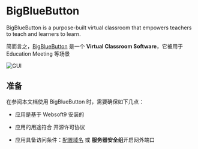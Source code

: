 # BigBlueButton

BigBlueButton is a purpose-built virtual classroom that empowers teachers to teach and learners to learn.

简而言之，[BigBlueButton](https://bigbluebutton.org/) 是一个 **Virtual Classroom Software**，它被用于 Education Meeting  等场景


![GUI](https://libs.websoft9.com/Websoft9/DocsPicture/zh/bigbluebutton/bigbluebutton-gui-websoft9.png)


## 准备

在参阅本文档使用 BigBlueButton 时，需要确保如下几点：

- 应用是基于 Websoft9 安装的

- 应用的用途符合 [](https://opensource.org/licenses/LGPL-2.1) 开源许可协议

- 应用具备访问条件：[配置域名](./guide/appsetdomain) 或 **服务器安全组**开启网外端口